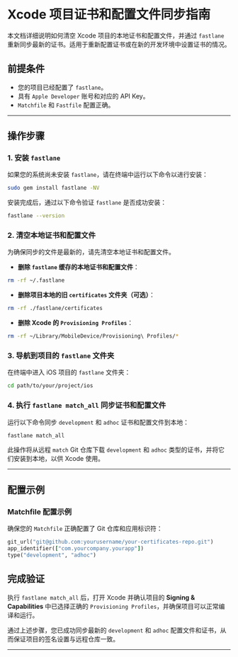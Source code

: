 # Xcode 项目证书和配置文件同步指南

本文档详细说明如何清空 Xcode 项目的本地证书和配置文件，并通过 `fastlane` 重新同步最新的证书。适用于重新配置证书或在新的开发环境中设置证书的情况。

## 前提条件

- 您的项目已经配置了 `fastlane`。
- 具有 `Apple Developer` 账号和对应的 API Key。
- `Matchfile` 和 `Fastfile` 配置正确。

---

## 操作步骤

### 1. 安装 `fastlane`

如果您的系统尚未安装 `fastlane`，请在终端中运行以下命令以进行安装：

```bash
sudo gem install fastlane -NV
```

安装完成后，通过以下命令验证 `fastlane` 是否成功安装：

```bash
fastlane --version
```

### 2. 清空本地证书和配置文件

为确保同步的文件是最新的，请先清空本地证书和配置文件。

- **删除 `fastlane` 缓存的本地证书和配置文件**：

```bash
rm -rf ~/.fastlane
```

- **删除项目本地的旧 `certificates` 文件夹（可选）**：

```bash
rm -rf ./fastlane/certificates
```

- **删除 Xcode 的 `Provisioning Profiles`**：

```bash
rm -rf ~/Library/MobileDevice/Provisioning\ Profiles/*
```

### 3. 导航到项目的 `fastlane` 文件夹

在终端中进入 iOS 项目的 `fastlane` 文件夹：

```bash
cd path/to/your/project/ios
```

### 4. 执行 `fastlane match_all` 同步证书和配置文件

运行以下命令同步 `development` 和 `adhoc` 证书和配置文件到本地：

```bash
fastlane match_all
```

此操作将从远程 `match` Git 仓库下载 `development` 和 `adhoc` 类型的证书，并将它们安装到本地，以供 Xcode 使用。

---

## 配置示例

### Matchfile 配置示例

确保您的 `Matchfile` 正确配置了 Git 仓库和应用标识符：

```ruby
git_url("git@github.com:yourusername/your-certificates-repo.git")
app_identifier(["com.yourcompany.yourapp"])
type("development", "adhoc")
```


## 完成验证

执行 `fastlane match_all` 后，打开 Xcode 并确认项目的 **Signing & Capabilities** 中已选择正确的 `Provisioning Profiles`，并确保项目可以正常编译和运行。

通过上述步骤，您已成功同步最新的 `development` 和 `adhoc` 配置文件和证书，从而保证项目的签名设置与远程仓库一致。

---
